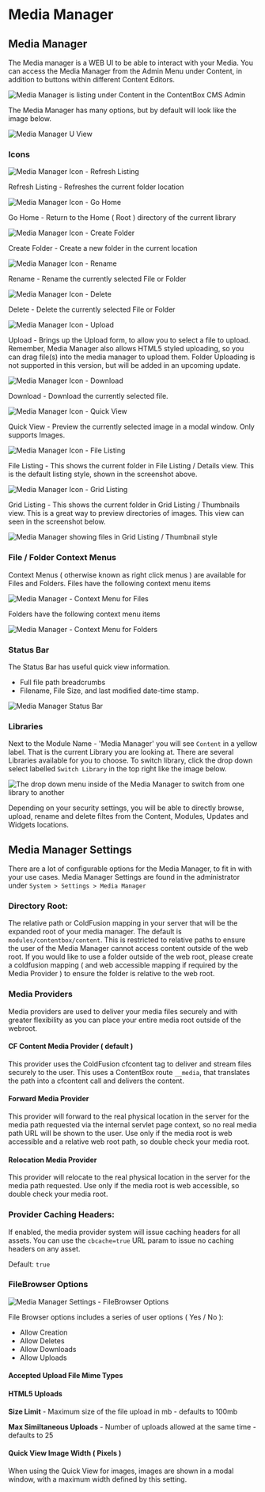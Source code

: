 # Media Manager

## Media Manager

The Media manager is a WEB UI to be able to interact with your Media. You can access the Media Manager from the Admin Menu under Content, in addition to buttons within different Content Editors.

![Media Manager is listing under Content in the ContentBox CMS Admin](../../../../.gitbook/assets/cbcms_mediamanager_menu.jpg)

The Media Manager has many options, but by default will look like the image below.

![Media Manager U View](../../../../.gitbook/assets/cbcms_mediamanager_view1.jpg)

### Icons

![Media Manager Icon - Refresh Listing](../../../../.gitbook/assets/cbcms_mediamanager_icon_refresh.jpg)

 Refresh Listing - Refreshes the current folder location

![Media Manager Icon - Go Home](../../../../.gitbook/assets/cbcms_mediamanager_icon_home.jpg)

 Go Home - Return to the Home \( Root \) directory of the current library

![Media Manager Icon - Create Folder](../../../../.gitbook/assets/cbcms_mediamanager_icon_create.jpg)

 Create Folder - Create a new folder in the current location

![Media Manager Icon - Rename](../../../../.gitbook/assets/cbcms_mediamanager_icon_rename.jpg)

 Rename - Rename the currently selected File or Folder

![Media Manager Icon - Delete](../../../../.gitbook/assets/cbcms_mediamanager_icon_delete.jpg)

 Delete - Delete the currently selected File or Folder

![Media Manager Icon - Upload](../../../../.gitbook/assets/cbcms_mediamanager_icon_upload.jpg)

 Upload - Brings up the Upload form, to allow you to select a file to upload. Remember, Media Manager also allows HTML5 styled uploading, so you can drag file\(s\) into the media manager to upload them. Folder Uploading is not supported in this version, but will be added in an upcoming update.

![Media Manager Icon - Download](../../../../.gitbook/assets/cbcms_mediamanager_icon_download.jpg)

 Download - Download the currently selected file.

![Media Manager Icon - Quick View](../../../../.gitbook/assets/cbcms_mediamanager_icon_quickview.jpg)

 Quick View - Preview the currently selected image in a modal window. Only supports Images.

![Media Manager Icon - File Listing](../../../../.gitbook/assets/cbcms_mediamanager_icon_filelisting.jpg)

 File Listing - This shows the current folder in File Listing / Details view. This is the default listing style, shown in the screenshot above.

![Media Manager Icon - Grid Listing](../../../../.gitbook/assets/cbcms_mediamanager_icon_gridlisting.jpg)

 Grid Listing - This shows the current folder in Grid Listing / Thumbnails view. This is a great way to preview directories of images. This view can seen in the screenshot below.

![Media Manager showing files in Grid Listing / Thumbnail style](../../../../.gitbook/assets/cbcms_mediamanager_view2.jpg)

### File / Folder Context Menus

Context Menus \( otherwise known as right click menus \) are available for Files and Folders. Files have the following context menu items

![Media Manager - Context Menu for Files](../../../../.gitbook/assets/cbcms_mediamanager_file_contextmenu.jpg)

Folders have the following context menu items

![Media Manager - Context Menu for Folders](../../../../.gitbook/assets/cbcms_mediamanager_folder_contextmenu.jpg)

### Status Bar

The Status Bar has useful quick view information.

* Full file path breadcrumbs
* Filename, File Size, and last modified date-time stamp.

![Media Manager Status Bar](../../../../.gitbook/assets/cbcms_mediamanager_statusbar.jpg)

### Libraries

Next to the Module Name - 'Media Manager' you will see `Content` in a yellow label. That is the current Library you are looking at. There are several Libraries available for you to choose. To switch library, click the drop down select labelled `Switch Library` in the top right like the image below.

![The drop down menu inside of the Media Manager to switch from one library to another](../../../../.gitbook/assets/cbcms_mediamanager_switch.jpg)

Depending on your security settings, you will be able to directly browse, upload, rename and delete filtes from the Content, Modules, Updates and Widgets locations.

## Media Manager Settings

There are a lot of configurable options for the Media Manager, to fit in with your use cases. Media Manager Settings are found in the administrator under `System > Settings > Media Manager`

### Directory Root:

The relative path or ColdFusion mapping in your server that will be the expanded root of your media manager. The default is `modules/contentbox/content`. This is restricted to relative paths to ensure the user of the Media Manager cannot access content outside of the web root. If you would like to use a folder outside of the web root, please create a coldfusion mapping \( and web accessible mapping if required by the Media Provider \) to ensure the folder is relative to the web root.

### Media Providers

Media providers are used to deliver your media files securely and with greater flexibility as you can place your entire media root outside of the webroot.

#### CF Content Media Provider \( default \)

This provider uses the ColdFusion cfcontent tag to deliver and stream files securely to the user. This uses a ContentBox route `__media`, that translates the path into a cfcontent call and delivers the content.

#### Forward Media Provider

This provider will forward to the real physical location in the server for the media path requested via the internal servlet page context, so no real media path URL will be shown to the user. Use only if the media root is web accessible and a relative web root path, so double check your media root.

#### Relocation Media Provider

This provider will relocate to the real physical location in the server for the media path requested. Use only if the media root is web accessible, so double check your media root.

### Provider Caching Headers:

If enabled, the media provider system will issue caching headers for all assets. You can use the `cbcache=true` URL param to issue no caching headers on any asset.

Default: `true`

### FileBrowser Options

![Media Manager Settings - FileBrowser Options](../../../../.gitbook/assets/cbcms_mediamanager_settings_bottom.jpg)

File Browser options includes a series of user options \( Yes / No \):

* Allow Creation
* Allow Deletes
* Allow Downloads
* Allow Uploads

#### Accepted Upload File Mime Types

#### HTML5 Uploads

**Size Limit** - Maximum size of the file upload in mb - defaults to 100mb

**Max Similtaneous Uploads** - Number of uploads allowed at the same time - defaults to 25

#### Quick View Image Width \( Pixels \)

When using the Quick View for images, images are shown in a modal window, with a maximum width defined by this setting.

